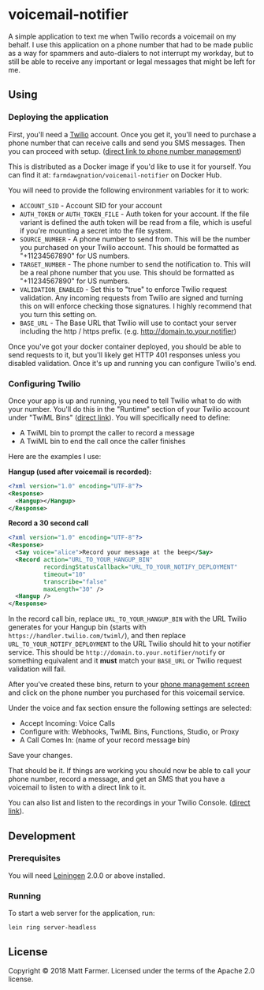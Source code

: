 # voicemail-notifier

A simple application to text me when Twilio records a voicemail on my behalf.
I use this application on a phone number that had to be made public as a way for
spammers and auto-dialers to not interrupt my workday, but to still be able to
receive any important or legal messages that might be left for me.

## Using

### Deploying the application

First, you'll need a [Twilio](https://www.twilio.com) account. Once you get it,
you'll need to purchase a phone number that can receive calls and send you
SMS messages. Then you can proceed with setup.
([direct link to phone number management](https://www.twilio.com/console/phone-numbers/incoming))

This is distributed as a Docker image if you'd like to use it for yourself.
You can find it at: `farmdawgnation/voicemail-notifier` on Docker Hub.

You will need to provide the following environment variables for it to work:

* `ACCOUNT_SID` - Account SID for your account
* `AUTH_TOKEN` or `AUTH_TOKEN_FILE` - Auth token for your account. If the file
  variant is defined the auth token will be read from a file, which is useful
  if you're mounting a secret into the file system.
* `SOURCE_NUMBER` - A phone number to send from. This will be the number you
  purchased on your Twilio account. This should be formatted as "+11234567890"
  for US numbers.
* `TARGET_NUMBER` - The phone number to send the notification to. This will be
  a real phone number that you use. This should be formatted as "+11234567890"
  for US numbers.
* `VALIDATION_ENABLED` - Set this to "true" to enforce Twilio request validation.
  Any incoming requests from Twilio are signed and turning this on will enforce
  checking those signatures. I highly recommend that you turn this setting on.
* `BASE_URL` - The Base URL that Twilio will use to contact your server
  including the http / https prefix. (e.g. http://domain.to.your.notifier)

Once you've got your docker container deployed, you should be able to send
requests to it, but you'll likely get HTTP 401 responses unless you disabled
validation. Once it's up and running you can configure Twilio's end.

### Configuring Twilio

Once your app is up and running, you need to tell Twilio what to do with your
number. You'll do this in the "Runtime" section of your Twilio account under
"TwiML Bins" ([direct link](https://www.twilio.com/console/runtime/twiml-bins)).
You will specifically need to define:

* A TwiML bin to prompt the caller to record a message
* A TwiML bin to end the call once the caller finishes

Here are the examples I use:

**Hangup (used after voicemail is recorded):**

```xml
<?xml version="1.0" encoding="UTF-8"?>
<Response>
  <Hangup></Hangup>
</Response>
```

**Record a 30 second call**

```xml
<?xml version="1.0" encoding="UTF-8"?>
<Response>
  <Say voice="alice">Record your message at the beep</Say>
  <Record action="URL_TO_YOUR_HANGUP_BIN"
          recordingStatusCallback="URL_TO_YOUR_NOTIFY_DEPLOYMENT"
          timeout="10"
          transcribe="false"
          maxLength="30" />
  <Hangup />
</Response>
```

In the record call bin, replace `URL_TO_YOUR_HANGUP_BIN` with the URL Twilio
generates for your Hangup bin (starts with `https://handler.twilio.com/twiml/`),
and then replace `URL_TO_YOUR_NOTIFY_DEPLOYMENT` to the URL Twilio should hit
to your notifier service. This should be `http://domain.to.your.notifier/notify`
or something equivalent and it **must** match your `BASE_URL` or Twilio request
validation will fail.

After you've created these bins, return to your
[phone management screen](https://www.twilio.com/console/phone-numbers/incoming)
and click on the phone number you purchased for this voicemail service.

Under the voice and fax section ensure the following settings are selected:

* Accept Incoming: Voice Calls
* Configure with: Webhooks, TwiML Bins, Functions, Studio, or Proxy
* A Call Comes In: (name of your record message bin)

Save your changes.

That should be it. If things are working you should now be able to call your
phone number, record a message, and get an SMS that you have a voicemail to
listen to with a direct link to it.

You can also list and listen to the recordings in your Twilio Console.
([direct link](https://www.twilio.com/console/voice/recordings/recording-logs)).

## Development

### Prerequisites

You will need [Leiningen][] 2.0.0 or above installed.

[leiningen]: https://github.com/technomancy/leiningen

### Running

To start a web server for the application, run:

    lein ring server-headless

## License

Copyright © 2018 Matt Farmer. Licensed under the terms of the Apache 2.0
license.

